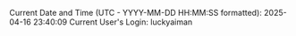 Current Date and Time (UTC - YYYY-MM-DD HH:MM:SS formatted): 2025-04-16 23:40:09
Current User's Login: luckyaiman
